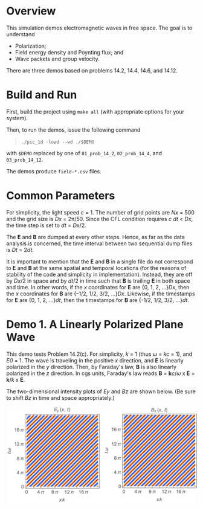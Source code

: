 # Overview

This simulation demos electromagnetic waves in free space.
The goal is to understand

* Polarization;
* Field energy density and Poynting flux; and
* Wave packets and group velocity.

There are three demos based on problems 14.2, 14.4, 14.6, and 14.12.


# Build and Run

First, build the project using `make all` (with appropriate options for your system).

Then, to run the demos, issue the following command
> `./pic_1d -load --wd ./$DEMO`

with `$DEMO` replaced by one of `01_prob_14_2`, `02_prob_14_4`, and `03_prob_14_12`.

The demos produce `field-*.csv` files.


# Common Parameters

For simplicity, the light speed *c* = 1.
The number of grid points are *Nx* = 500 and the grid size is *Dx* = 2π/50.
Since the CFL condition requires *c* *dt* < *Dx*, the time step is set to *dt* = *Dx*/2.

The **E** and **B** are dumped at every other steps.
Hence, as far as the data analysis is concerned,
the time interval between two sequential dump files is *Dt* = 2*dt*.

It is important to mention that the **E** and **B** in a single file do not correspond to
**E** and **B** at the same spatial and temporal locations
(for the reasons of stability of the code and simplicity in implementation).
Instead, they are off by *Dx*/2 in space and by *dt*/2 in time
such that **B** is trailing **E** in both space and time.
In other words, if the *x* coordinates for **E** are {0, 1, 2, ...}*Dx*, then
the *x* coordinates for **B** are {–1/2, 1/2, 3/2, ...}*Dx*.
Likewise, if the timestamps for **E** are {0, 1, 2, ...}*dt*, then
the timestamps for **B** are {-1/2, 1/2, 3/2, ...}*dt*.


# Demo 1. A Linearly Polarized Plane Wave

This demo tests Problem 14.2(c).
For simplicity, *k* = 1 (thus *ω* = *kc* = 1), and *E0* = 1.
The wave is traveling in the positive *x* direction, and **E** is linearly polarized in the *y* direction.
Then, by Faraday's law, **B** is also linearly polarized in the *z* direction.
In cgs units, Faraday's law reads **B** = **k***c*/*ω* x **E** = **k**/*k* x **E**.

The two-dimensional intensity plots of *Ey* and *Bz* are shown below.
(Be sure to shift *Bz* in time and space appropriately.)

![E & B Phase](./figures/01_prob_14_2-em_wave_fronts.png)
